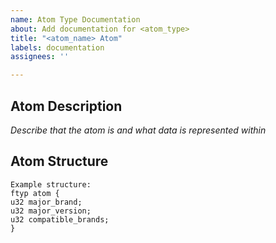 ```yaml
---
name: Atom Type Documentation
about: Add documentation for <atom_type>
title: "<atom_name> Atom"
labels: documentation
assignees: ''

---
```


## Atom Description
*Describe that the atom is and what data is represented within*

## Atom Structure
```
Example structure:
ftyp atom {
u32 major_brand;
u32 major_version;
u32 compatible_brands;
}
```
##
